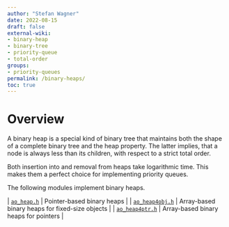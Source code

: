 ```yaml
---
author: "Stefan Wagner"
date: 2022-08-15
draft: false
external-wiki:
- binary-heap
- binary-tree
- priority-queue
- total-order
groups:
- priority-queues
permalink: /binary-heaps/
toc: true
---
```


# Overview

A binary heap is a special kind of binary tree that maintains both the shape of a complete binary tree and the heap property. The latter implies, that a node is always less than its children, with respect to a strict total order.

Both insertion into and removal from heaps take logarithmic time. This makes them a perfect choice for implementing priority queues.

The following modules implement binary heaps.

| [`ao_heap.h`](api/src/ao/ao_heap.h.md) | Pointer-based binary heaps |
| [`ao_heap4obj.h`](api/src/ao/ao_heap4obj.h.md) | Array-based binary heaps for fixed-size objects |
| [`ao_heap4ptr.h`](api/src/ao/ao_heap4ptr.h.md) | Array-based binary heaps for pointers |
